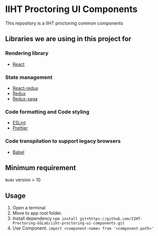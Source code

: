 # IIHT Proctoring UI Components
This repository is a IIHT proctoring common components 

## Libraries we are using in this project for

### Rendering library

- [React](https://reactjs.org/)

### State management

- [React-redux](https://react-redux.js.org/)
- [Redux](https://redux.js.org/)
- [Redux-saga](https://github.com/redux-saga/redux-saga)

### Code formatting and Code styling

- [ESLint](https://eslint.org/)
- [Prettier](https://prettier.io/)

### Code transpilation to support legacy browsers

- [Babel](https://babeljs.io/)

## Minimum requirement

`Node` version > 10

## Usage

1. Open a terminal 
2. Move to app root folder.
3. Install dependency `npm install git+https://github.com/IIHT-Proctoring-GSLab/iiht-proctoring-ui-components.git`
4. Use Component. `import <component-name> from '<component-path>'`